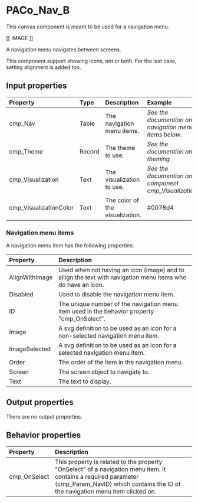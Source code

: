 # PACo_Nav_B

This canvas component is meant to be used for a navigation menu.

[[ IMAGE ]]

A navigation menu navigates between screens.

This component support showing icons, not or both. For the last case, setting alignment is added too.

## **Input properties**

| Property | Type | Description | Example |
| :--- | :--- | :--- | :--- |
| cmp_Nav | Table | The navigation menu items. | *See the documention on navigation menu items below.* |
| cmp_Theme | Record | The theme to use. | *See the documention on theming.* |
| cmp_Visualization | Text | The visualization to use. | *See the documention on the component cmp_Visualization_A.* |
| cmp_VisualizationColor | Text | The color of the visualization. | #0078d4 |

### Navigation menu items
A navigation menu item has the following properties:

| Property | Description |
| :--- | :--- |
| AlignWithImage | Used when not having an icon (image) and to allign the text with navigation menu items who do have an icon. |
| Disabled | Used to disable the navigation menu item. |
| ID | The unique number of the navigation menu item used in the behavior property "cmp_OnSelect". |
| Image | A svg definition to be used as an icon for a non-selected navigation menu item. |
| ImageSelected | A svg definition to be used as an icon for a selected navigation menu item. |
| Order | The order of the item in the navigation menu. |
| Screen | The screen object to navigate to. |
| Text | The text to display. |

## **Output properties**

There are no output properties.

## **Behavior properties**

| Property | Description |
| :--- | :--- |
| cmp_OnSelect | This property is related to the property "OnSelect" of a navigation menu item. It contains a required parameter (cmp_Param_NavID) which contains the ID of the navigation menu item clicked on. |
